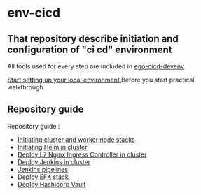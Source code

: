 # env-cicd

## That repository describe initiation and configuration of "ci cd" environment

All tools used for every step are included in [ego-cicd-devenv]( <https://bitbucket.org/imvu/ego-cicd-devenv/src/master/> )

[Start setting up your local environment.]( <https://bitbucket.org/imvu/ego-cicd-devenv/src/master/SETUP.md> )Before you start practical walkthrough.

## Repository guide

Repository guide :

* [Initiating cluster and worker node stacks]( <https://bitbucket.org/imvu/env-cicd/src/master/cloudformation-cicd> )
* [Initiating Helm in cluster]( <https://bitbucket.org/imvu/env-cicd/src/master/helm-initiation/> )
* [Deploy L7 Nginx Ingress Controller in cluster]( <https://bitbucket.org/imvu/env-cicd/src/master/helm-ingress-controller/> )
* [Deploy Jenkins in cluster]( <https://bitbucket.org/imvu/env-cicd/src/master/jenkins-master/> )
* [Jenkins pipelines]( <https://bitbucket.org/imvu/env-cicd/src/master/jenkins-pipelines/> )
* [Deploy EFK stack]( <https://bitbucket.org/imvu/env-cicd/src/master/efk-logging/> )
* [Deploy Hashicorp Vault]( <https://bitbucket.org/imvu/env-cicd/src/master/hashicorp-vault> )
